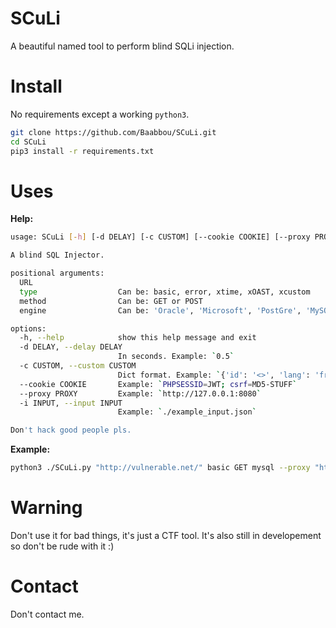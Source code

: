 # SCuLi

A beautiful named tool to perform blind SQLi injection.

# Install

No requirements except a working `python3`.

```bash
git clone https://github.com/Baabbou/SCuLi.git
cd SCuLi
pip3 install -r requirements.txt
```

# Uses

**Help:**
```bash
usage: SCuLi [-h] [-d DELAY] [-c CUSTOM] [--cookie COOKIE] [--proxy PROXY] [-i INPUT] URL type method engine

A blind SQL Injector.

positional arguments:
  URL
  type                  Can be: basic, error, xtime, xOAST, xcustom
  method                Can be: GET or POST
  engine                Can be: 'Oracle', 'Microsoft', 'PostGre', 'MySQL', 'SQLite'

options:
  -h, --help            show this help message and exit
  -d DELAY, --delay DELAY
                        In seconds. Example: `0.5`
  -c CUSTOM, --custom CUSTOM
                        Dict format. Example: `{'id': '<>', 'lang': 'fr'}` [Not implemented]
  --cookie COOKIE       Example: `PHPSESSID=JWT; csrf=MD5-STUFF`
  --proxy PROXY         Example: `http://127.0.0.1:8080`
  -i INPUT, --input INPUT
                        Example: `./example_input.json`

Don't hack good people pls.
```

**Example:**
```bash
python3 ./SCuLi.py "http://vulnerable.net/" basic GET mysql --proxy "http://127.0.0.1:8080" -i "example_input.json" -d 1.5
```

# Warning

Don't use it for bad things, it's just a CTF tool.
It's also still in developement so don't be rude with it :)

# Contact

Don't contact me.
